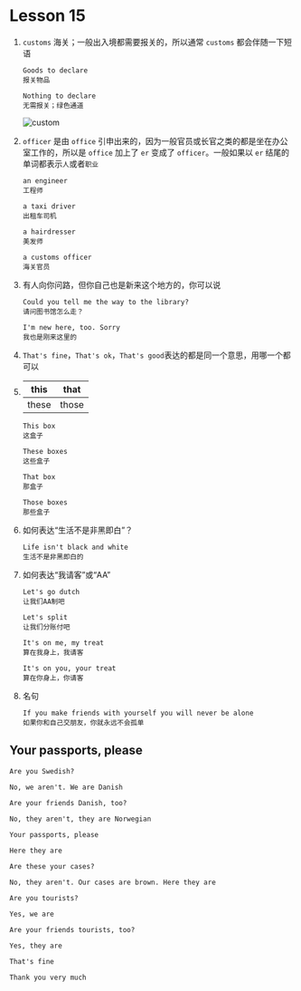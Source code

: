 # Lesson 15

1. `customs` 海关；一般出入境都需要报关的，所以通常 `customs` 都会伴随一下短语

   ```
   Goods to declare
   报关物品

   Nothing to declare
   无需报关；绿色通道
   ```

   ![custom](../images/Lesson15/customs.png)

2. `officer` 是由 `office` 引申出来的，因为一般官员或长官之类的都是坐在办公室工作的，所以是 `office` 加上了 `er` 变成了 `officer`。一般如果以 `er` 结尾的单词都表示`人`或者`职业`

   ```
   an engineer
   工程师

   a taxi driver
   出租车司机

   a hairdresser
   美发师

   a customs officer
   海关官员
   ```

3. 有人向你问路，但你自己也是新来这个地方的，你可以说

   ```
   Could you tell me the way to the library?
   请问图书馆怎么走？

   I'm new here, too. Sorry
   我也是刚来这里的
   ```

4. `That's fine`，`That's ok`，`That's good`表达的都是同一个意思，用哪一个都可以

5. | this  | that  |
   | ----- | ----- |
   | these | those |

   ```
   This box
   这盒子

   These boxes
   这些盒子

   That box
   那盒子

   Those boxes
   那些盒子
   ```

6. 如何表达“生活不是非黑即白”？

   ```
   Life isn't black and white
   生活不是非黑即白的
   ```

7. 如何表达“我请客”或“AA”

   ```
   Let's go dutch
   让我们AA制吧

   Let's split
   让我们分账付吧

   It's on me, my treat
   算在我身上，我请客

   It's on you, your treat
   算在你身上，你请客
   ```

8. 名句

   ```
   If you make friends with yourself you will never be alone
   如果你和自己交朋友，你就永远不会孤单
   ```

## Your passports, please

```
Are you Swedish?

No, we aren't. We are Danish

Are your friends Danish, too?

No, they aren't, they are Norwegian

Your passports, please

Here they are

Are these your cases?

No, they aren't. Our cases are brown. Here they are

Are you tourists?

Yes, we are

Are your friends tourists, too?

Yes, they are

That's fine

Thank you very much
```
